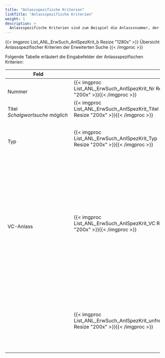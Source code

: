 ```yaml
---
title: "Anlassspezifische Kriterien"
linkTitle: "Anlassspezifische Kriterien"
weight: 1
description: >
  Anlassspezifische Kriterien sind zum Beispiel die Anlasssnummer, der Titel oder der Typ des Anlasses.
---
```

{{< imgproc List_ANL_ErwSuch_AnlSpezKrit_b Resize "1280x" >}}
Übersicht Anlassspezifischer Kriterien der Erweiterten Suche 
{{< /imgproc >}}

Folgende Tabelle erläutert die Eingabefelder der Anlassspezifischen Kriterien:

 |<div style="width:200px">Feld</div>|<div style="width:200px"></div>|Funktion|
 |---|---|---|
 |</br>Nummer|{{< imgproc List_ANL_ErwSuch_AnlSpezKrit_Nr Resize "200x" >}}{{< /imgproc >}}|</br>individuelle Anlassnummer|
 |</br>Titel </br> *Schalgwortsuche möglich*|{{< imgproc List_ANL_ErwSuch_AnlSpezKrit_Titel Resize "200x" >}}{{< /imgproc >}}|</br>Titel der Buchung|
 |</br>Typ|{{< imgproc List_ANL_ErwSuch_AnlSpezKrit_Typ Resize "200x" >}}{{< /imgproc >}}|</br>Typ, nach welchem der Anlass kategorisiert wurde|
 |</br>VC-Anlass|{{< imgproc List_ANL_ErwSuch_AnlSpezKrit_VC Resize "200x" >}}{{< /imgproc >}}|</br>**Alle** </br> Es werden alle Anlässe berücksichtigt <br/> **Anlass ohne VC** Es werden nur Anlässe berücksichtigt, bei welchen keine Viedokonferenz stattfindet <br/> **Anlass mit VC** Es werden nur Anlässe berücksichtigt, bei welchen eine Videokonferenz stattfindet|
 ||{{< imgproc List_ANL_ErwSuch_AnlSpezKrit_unfreiBest Resize "200x" >}}{{< /imgproc >}}|</br>Ist diese Checkbox aktiviert, werden alle Anlässe mit noch nicht genehmigten Bestellungen, angezeigt.|

 